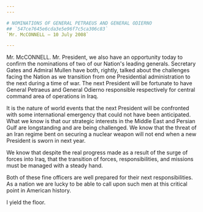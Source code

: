 ```yaml
---
---

# NOMINATIONS OF GENERAL PETRAEUS AND GENERAL ODIERNO
## `547ce7645e6cda3e5e96f7c5ca306c83`
`Mr. McCONNELL — 10 July 2008`

---
```



Mr. McCONNELL. Mr. President, we also have an opportunity today to 
confirm the nominations of two of our Nation's leading generals. 
Secretary Gates and Admiral Mullen have both, rightly, talked about the 
challenges facing the Nation as we transition from one Presidential 
administration to the next during a time of war. The next President 
will be fortunate to have General Petraeus and General Odierno 
responsible respectively for central command area of operations in 
Iraq.

It is the nature of world events that the next President will be 
confronted with some international emergency that could not have been 
anticipated. What we know is that our strategic interests in the Middle 
East and Persian Gulf are longstanding and are being challenged. We 
know that the threat of an Iran regime bent on securing a nuclear 
weapon will not end when a new President is sworn in next year.

We know that despite the real progress made as a result of the surge 
of forces into Iraq, that the transition of forces, responsibilities, 
and missions must be managed with a steady hand.

Both of these fine officers are well prepared for their next 
responsibilities. As a nation we are lucky to be able to call upon such 
men at this critical point in American history.

I yield the floor.